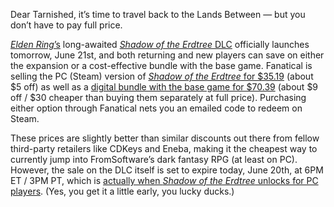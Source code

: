 Dear Tarnished, it’s time to travel back to the Lands Between — but you don’t have to pay full price.

[*Elden Ring*’s](/2022/2/23/22946279/elden-ring-review-ps5-xbox-pc) long-awaited [*Shadow of the Erdtree* DLC](/24180536/shadow-of-the-erdtree-review-elden-ring-dlc) officially launches tomorrow, June 21st, and both returning and new players can save on either the expansion or a cost-effective bundle with the base game. Fanatical is selling the PC (Steam) version of [*Shadow of the Erdtree* for $35.19](https://www.jdoqocy.com/click-8836598-13797872?sid=vergeroundupdeals062024&url=https%3A%2F%2Fwww.fanatical.com%2Fen%2Fdlc%2Felden-ring-shadow-of-the-erdtree) (about $5 off) as well as a [digital bundle with the base game for $70.39](https://go.skimresources.com/?id=1025X1701640&xs=1&url=https%3A%2F%2Fwww.anrdoezrs.net%2Fclick-8836598-13797872%3Fsid%3Dvergeroundupdeals062024%26url%3Dhttps%253A%252F%252Fwww.fanatical.com%252Fen%252Fgame%252Felden-ring-shadow-of-the-erdtree-edition) (about $9 off / $30 cheaper than buying them separately at full price). Purchasing either option through Fanatical nets you an emailed code to redeem on Steam.

These prices are slightly better than similar discounts out there from fellow third-party retailers like CDKeys and Eneba, making it the cheapest way to currently jump into FromSoftware’s dark fantasy RPG (at least on PC). However, the sale on the DLC itself is set to expire today, June 20th, at 6PM ET / 3PM PT, which is [actually when *Shadow of the Erdtree* unlocks for PC players](https://www.pcgamer.com/games/rpg/elden-ring-shadow-of-the-erdtree-unlock-time/#:~:text=For%20PC%20players%2C%20Elden%20Ring,for%20a%20lot%20of%20us.). (Yes, you get it a little early, you lucky ducks.)

